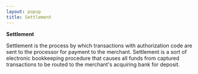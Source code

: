 ```yaml
---
layout: popup
title: Settlement
---
```



**Settlement**


Settlement is the process by which transactions with authorization code are sent to the processor for payment to the merchant. Settlement is a sort of electronic bookkeeping procedure that causes all funds from captured transactions to be routed to the merchant's acquiring bank for deposit.
